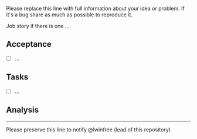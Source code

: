 Please replace this line with full information about your idea or problem. If it's a bug share as much as possible to reproduce it.

Job story if there is one ...

## Acceptance

* [ ] ...

## Tasks

* [ ] ...

## Analysis

---

Please preserve this line to notify @lwinfree (lead of this repository)
